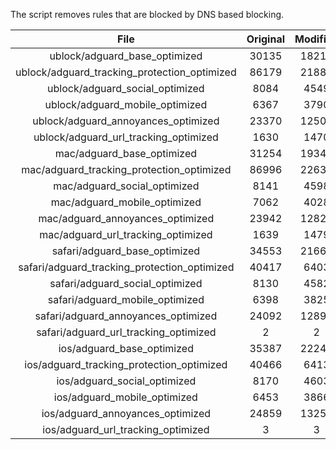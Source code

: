 The script removes rules that are blocked by DNS based blocking.


| File | Original | Modified |
|:----:|:-----:|:-----:|
| ublock/adguard_base_optimized | 30135 | 18217 |
| ublock/adguard_tracking_protection_optimized | 86179 | 21885 |
| ublock/adguard_social_optimized | 8084 | 4549 |
| ublock/adguard_mobile_optimized | 6367 | 3790 |
| ublock/adguard_annoyances_optimized | 23370 | 12505 |
| ublock/adguard_url_tracking_optimized | 1630 | 1470 |
| mac/adguard_base_optimized | 31254 | 19340 |
| mac/adguard_tracking_protection_optimized | 86996 | 22633 |
| mac/adguard_social_optimized | 8141 | 4598 |
| mac/adguard_mobile_optimized | 7062 | 4028 |
| mac/adguard_annoyances_optimized | 23942 | 12823 |
| mac/adguard_url_tracking_optimized | 1639 | 1479 |
| safari/adguard_base_optimized | 34553 | 21667 |
| safari/adguard_tracking_protection_optimized | 40417 | 6403 |
| safari/adguard_social_optimized | 8130 | 4582 |
| safari/adguard_mobile_optimized | 6398 | 3825 |
| safari/adguard_annoyances_optimized | 24092 | 12897 |
| safari/adguard_url_tracking_optimized | 2 | 2 |
| ios/adguard_base_optimized | 35387 | 22243 |
| ios/adguard_tracking_protection_optimized | 40466 | 6413 |
| ios/adguard_social_optimized | 8170 | 4603 |
| ios/adguard_mobile_optimized | 6453 | 3866 |
| ios/adguard_annoyances_optimized | 24859 | 13256 |
| ios/adguard_url_tracking_optimized | 3 | 3 |